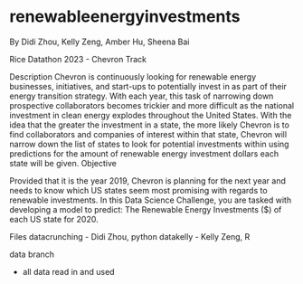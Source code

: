 # renewableenergyinvestments
By Didi Zhou, Kelly Zeng, Amber Hu, Sheena Bai

Rice Datathon 2023 - Chevron Track

Description
Chevron is continuously looking for renewable energy businesses, initiatives, and start-ups to potentially invest in as part of their energy transition strategy. With each year, this task of narrowing down prospective collaborators becomes trickier and more difficult as the national investment in clean energy explodes throughout the United States. With the idea that the greater the investment in a state, the more likely Chevron is to find collaborators and companies of interest within that state, Chevron will narrow down the list of states to look for potential investments within using predictions for the amount of renewable energy investment dollars each state will be given.
Objective

Provided that it is the year 2019, Chevron is planning for the next year and needs to know which US states seem most promising with regards to renewable investments. In this Data Science Challenge, you are tasked with developing a model to predict:
The Renewable Energy Investments ($) of each US state for 2020.

Files
datacrunching - Didi Zhou, python
datakelly - Kelly Zeng, R


data branch
- all data read in and used
